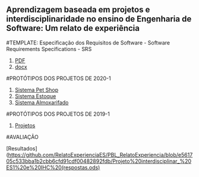 
## Aprendizagem baseada em projetos e interdisciplinaridade no ensino de Engenharia de Software: Um relato de experiência


#TEMPLATE: Especificação dos Requisitos de Software - Software Requirements Specifications - SRS
1. [PDF](https://github.com/RelatoExperienciaES/PBL_RelatoExperiencia/blob/3fdc6083f0f9b31a072d5485ec05aa019d039c1e/SRS-Template.pdf)
2. [docx](https://github.com/RelatoExperienciaES/PBL_RelatoExperiencia/blob/017ea754a8ae4e17f434fcef3220a2a30d47cfe3/SRS%20-%20Template.docx)


#PROTÓTIPOS DOS PROJETOS DE 2020-1
1. [Sistema Pet Shop](https://www.figma.com/proto/GXF9Ww6vlaO0KY5eXkzFVS/Pet-Shop?node-id=1%3A41&scaling=scale-down)
2. [Sistema Estoque](https://www.figma.com/file/XSMC2MM0UBu8rPTRas1Gbk/Gerenciamento-Almoxarifado?node-id=7%3A394)
3. [Sistema Almoxarifado](https://www.figma.com/proto/DuOqVQI6B8vKPTEpBVSrqi/IHC?node-id=1%3A3&scaling=contain)

#PROTÓTIPOS DOS PROJETOS DE 2019-1

1. [Projetos](https://github.com/RelatoExperienciaES/PBL_RelatoExperiencia/blob/017ea754a8ae4e17f434fcef3220a2a30d47cfe3/Sistema%20%20Consult%C3%B3rio%202019-1.pdf)


#AVALIAÇÃO

[Resultados](https://github.com/RelatoExperienciaES/PBL_RelatoExperiencia/blob/e561705c533bba1b2cbb6cfd91cdf00482892fdb/Projeto%20interdisciplinar_%20ES1%20e%20IHC%20(respostas.ods)


